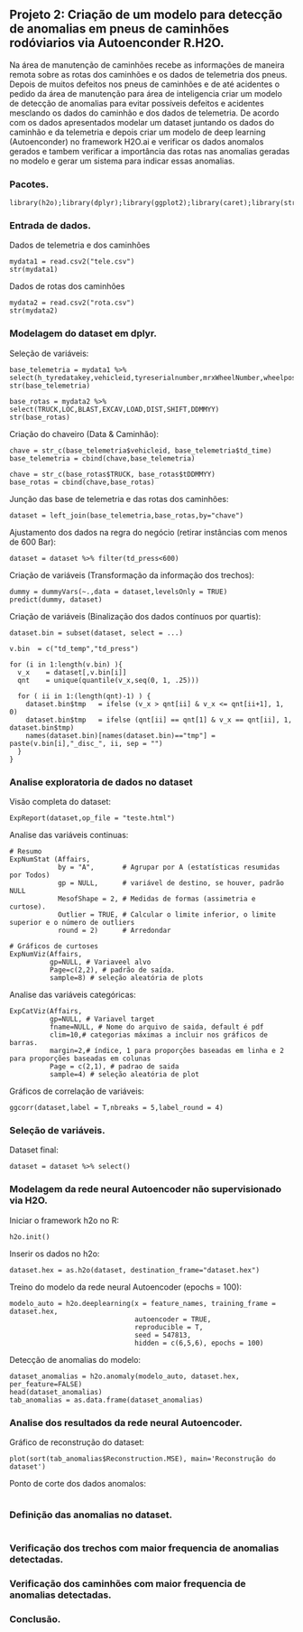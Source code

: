 ## Projeto 2: Criação de um modelo para detecção de anomalias em pneus de caminhões rodóviarios via Autoenconder R.H2O.

Na área de manutenção de caminhões recebe as informações de maneira remota sobre as rotas dos caminhões e os dados de telemetria dos pneus. Depois de muitos defeitos nos pneus de caminhões e de até acidentes o pedido da área de manutenção para área de inteligencia criar um modelo de detecção de anomalias para evitar possíveis defeitos e acidentes mesclando os dados do caminhão e dos dados de telemetria. De acordo com os dados apresentados modelar um dataset juntando os dados do caminhão e da telemetria e depois criar um modelo de deep learning (Autoenconder) no framework H2O.ai e verificar os dados anomalos gerados e tambem verificar a importância das rotas nas anomalias geradas no modelo e gerar um sistema para indicar essas anomalias.

### Pacotes.
```{r, cache=FALSE, message=FALSE, warning=FALSE}
library(h2o);library(dplyr);library(ggplot2);library(caret);library(stringr);
```

### Entrada de dados.
Dados de telemetria e dos caminhões
```{r, cache=FALSE, message=FALSE, warning=FALSE}
mydata1 = read.csv2("tele.csv")
str(mydata1)
```

Dados de rotas dos caminhões
```{r, cache=FALSE, message=FALSE, warning=FALSE}
mydata2 = read.csv2("rota.csv")
str(mydata2)
```

### Modelagem do dataset em dplyr.
Seleção de variáveis:
```{r, cache=FALSE, message=FALSE, warning=FALSE}
base_telemetria = mydata1 %>% select(h_tyredatakey,vehicleid,tyreserialnumber,mrxWheelNumber,wheelpositionname,td_time,td_press,td_temp)
str(base_telemetria)

base_rotas = mydata2 %>% select(TRUCK,LOC,BLAST,EXCAV,LOAD,DIST,SHIFT,DDMMYY)
str(base_rotas)
```

Criação do chaveiro (Data & Caminhão):
```{r, cache=FALSE, message=FALSE, warning=FALSE}
chave = str_c(base_telemetria$vehicleid, base_telemetria$td_time)
base_telemetria = cbind(chave,base_telemetria)

chave = str_c(base_rotas$TRUCK, base_rotas$tDDMMYY)
base_rotas = cbind(chave,base_rotas)
```

Junção das base de telemetria e das rotas dos caminhões:
```{r, cache=FALSE, message=FALSE, warning=FALSE}
dataset = left_join(base_telemetria,base_rotas,by="chave")
```

Ajustamento dos dados na regra do negócio (retirar instâncias com menos de 600 Bar):
```{r, cache=FALSE, message=FALSE, warning=FALSE}
dataset = dataset %>% filter(td_press<600)
```

Criação de variáveis (Transformação da informação dos trechos):
```{r, cache=FALSE, message=FALSE, warning=FALSE}
dummy = dummyVars(~.,data = dataset,levelsOnly = TRUE)
predict(dummy, dataset)
```

Criação de variáveis (Binalização dos dados contínuos por quartis):
```{r, cache=FALSE, message=FALSE, warning=FALSE}
dataset.bin = subset(dataset, select = ...)

v.bin  = c("td_temp","td_press")

for (i in 1:length(v.bin) ){ 
  v_x    = dataset[,v.bin[i]]
  qnt    = unique(quantile(v_x,seq(0, 1, .25)))
 
  for ( ii in 1:(length(qnt)-1) ) {
    dataset.bin$tmp   = ifelse (v_x > qnt[ii] & v_x <= qnt[ii+1], 1, 0)
    dataset.bin$tmp   = ifelse (qnt[ii] == qnt[1] & v_x == qnt[ii], 1, dataset.bin$tmp)
    names(dataset.bin)[names(dataset.bin)=="tmp"] = paste(v.bin[i],"_disc_", ii, sep = "")
  }
}
```

### Analise exploratoria de dados no dataset

Visão completa do dataset:
```{r, cache=FALSE, message=FALSE, warning=FALSE}
ExpReport(dataset,op_file = "teste.html")
```

Analise das variáveis continuas:
```{r, cache=FALSE, message=FALSE, warning=FALSE}
# Resumo 
ExpNumStat (Affairs, 
            by = "A",       # Agrupar por A (estatísticas resumidas por Todos)
            gp = NULL,      # variável de destino, se houver, padrão NULL
            MesofShape = 2, # Medidas de formas (assimetria e curtose).
            Outlier = TRUE, # Calcular o limite inferior, o limite superior e o número de outliers
            round = 2)      # Arredondar

# Gráficos de curtoses
ExpNumViz(Affairs,
          gp=NULL, # Variaveel alvo
          Page=c(2,2), # padrão de saída. 
          sample=8) # seleção aleatória de plots
```

Analise das variáveis categóricas:
```{r, cache=FALSE, message=FALSE, warning=FALSE}
ExpCatViz(Affairs,
          gp=NULL, # Variavel target
          fname=NULL, # Nome do arquivo de saida, default é pdf
          clim=10,# categorias máximas a incluir nos gráficos de barras.
          margin=2,# índice, 1 para proporções baseadas em linha e 2 para proporções baseadas em colunas
          Page = c(2,1), # padrao de saida
          sample=4) # seleção aleatória de plot
```

Gráficos de correlação de variáveis:
```{r, cache=FALSE, message=FALSE, warning=FALSE}
ggcorr(dataset,label = T,nbreaks = 5,label_round = 4)
```

### Seleção de variáveis.

Dataset final:
```{r, cache=FALSE, message=FALSE, warning=FALSE}
dataset = dataset %>% select()
```

### Modelagem da rede neural Autoencoder não supervisionado via H2O.

Iniciar o framework h2o no R:
```{r, cache=FALSE, message=FALSE, warning=FALSE}
h2o.init()
```

Inserir os dados no h2o:
```{r, cache=FALSE, message=FALSE, warning=FALSE}
dataset.hex = as.h2o(dataset, destination_frame="dataset.hex")
```

Treino do modelo da rede neural Autoencoder (epochs = 100):
```{r, cache=FALSE, message=FALSE, warning=FALSE}
modelo_auto = h2o.deeplearning(x = feature_names, training_frame = dataset.hex,
                               autoencoder = TRUE,
                               reproducible = T,
                               seed = 547813,
                               hidden = c(6,5,6), epochs = 100)                         
```

Detecção de anomalias do modelo:
```{r, cache=FALSE, message=FALSE, warning=FALSE}
dataset_anomalias = h2o.anomaly(modelo_auto, dataset.hex, per_feature=FALSE)
head(dataset_anomalias)
tab_anomalias = as.data.frame(dataset_anomalias)
```

### Analise dos resultados da rede neural Autoencoder.

Gráfico de reconstrução do dataset:
```{r, cache=FALSE, message=FALSE, warning=FALSE}
plot(sort(tab_anomalias$Reconstruction.MSE), main='Reconstrução do dataset')
```

Ponto de corte dos dados anomalos:
```{r, cache=FALSE, message=FALSE, warning=FALSE}

```

### Definição das anomalias no dataset.
```{r, cache=FALSE, message=FALSE, warning=FALSE}

```

### Verificação dos trechos com maior frequencia de anomalias detectadas.

### Verificação dos caminhões com maior frequencia de anomalias detectadas.

### Conclusão.

